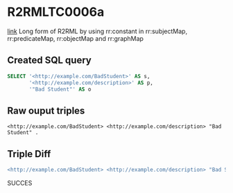 # R2RMLTC0006a
[link](https://www.w3.org/TR/rdb2rdf-test-cases/#R2RMLTC0006a)
Long form of R2RML by using rr:constant in rr:subjectMap, rr:predicateMap, rr:objectMap and rr:graphMap

## Created SQL query
```sql
SELECT '<http://example.com/BadStudent>' AS s,
       '<http://example.com/description>' AS p,
       '"Bad Student"' AS o
```

## Raw ouput triples
```
<http://example.com/BadStudent> <http://example.com/description> "Bad Student" .
```

## Triple Diff
```diff
<http://example.com/BadStudent> <http://example.com/description> "Bad Student" .
```

SUCCES